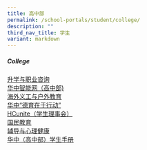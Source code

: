 ```yaml
---
title: 高中部
permalink: /school-portals/student/college/
description: ""
third_nav_title: 学生
variant: markdown
---
```

##### College

[升学与职业咨询](https://sites.google.com/hci.edu.sg/hciecg)<br>
[华中智能网（高中部)](https://isp.hci.edu.sg/)<br>
[海外义工与户外教育](https://sites.google.com/hci.edu.sg/oeocip)<br>
[华中“德育在于行动”](https://sites.google.com/student.hci.edu.sg/cipcouncil/home?pli=1&amp;authuser=0)<br>
[HCunite（学生理事会）](http://hcunite.com/)<br>
[国民教育](https://sites.google.com/student.hci.edu.sg/hcinationaleducation/)<br>
[辅导与心理健康](https://sites.google.com/hci.edu.sg/hciwell-beingunit/home)<br>
[华中（高中部）学生手册](https://sites.google.com/hci.edu.sg/college-ehandbook/home)